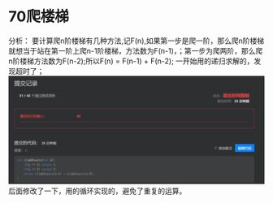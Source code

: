 # 70爬楼梯

分析：
要计算爬n阶楼梯有几种方法,记F(n),如果第一步是爬一阶，那么爬n阶楼梯就想当于站在第一阶上爬n-1阶楼梯，方法数为F(n-1)，；第一步为爬两阶，那么爬n阶楼梯方法数为F(n-2);所以F(n) = F(n-1) + F(n-2);
一开始用的递归求解的，发现超时了；
![](img/2022-01-27-18-01-58.png)
后面修改了一下，用的循环实现的，避免了重复的运算。
